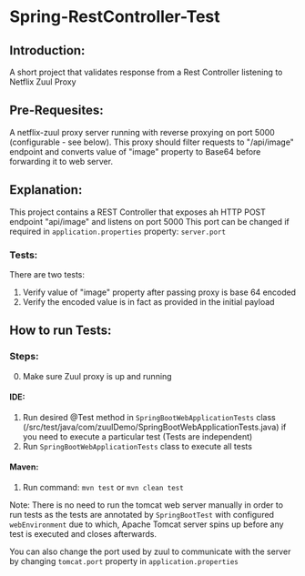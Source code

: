 # Spring-RestController-Test

## Introduction:
A short project that validates response from a Rest Controller listening to Netflix Zuul Proxy

## Pre-Requesites:
A netflix-zuul proxy server running with reverse proxying on port 5000 (configurable - see below). This proxy should filter requests to "/api/image" endpoint and converts value of "image" property to Base64 before forwarding it to web server.

## Explanation:
This project contains a REST Controller that exposes ah HTTP POST endpoint "api/image" and listens on port 5000
This port can be changed if required in `application.properties` property: `server.port`

### Tests:
There are two tests:
1. Verify value of "image" property after passing proxy is base 64 encoded
2. Verify the encoded value is in fact as provided in the initial payload

## How to run Tests:
### Steps: 
0. Make sure Zuul proxy is up and running 

#### IDE:
1. Run desired @Test method in `SpringBootWebApplicationTests` class (/src/test/java/com/zuulDemo/SpringBootWebApplicationTests.java) if you need to execute a particular test (Tests are independent)
2. Run `SpringBootWebApplicationTests` class to execute all tests

#### Maven:
1. Run command: `mvn test` or `mvn clean test`

Note: There is no need to run the tomcat web server manually in order to run tests as the tests are annotated by `SpringBootTest` with configured `webEnvironment` due to which, Apache Tomcat server spins up before any test is executed and closes afterwards.

You can also change the port used by zuul to communicate with the server by changing `tomcat.port` property in `application.properties`
